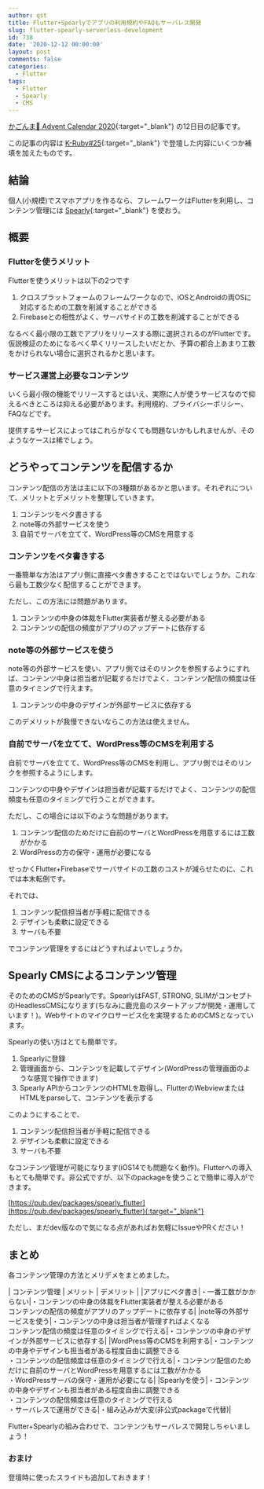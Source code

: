```yaml
---
author: qst
title: Flutter+Spearlyでアプリの利用規約やFAQもサーバレス開発
slug: flutter-spearly-serverless-development
id: 738
date: '2020-12-12 00:00:00'
layout: post
comments: false
categories:
  - Flutter
tags:
  - Flutter
  - Spearly
  - CMS
---
```


 [かごんま🌋 Advent Calendar 2020](https://qiita.com/advent-calendar/2020/kagoshima){:target="_blank"} の12日目の記事です。

この記事の内容は [K-Ruby#25](https://k-ruby.connpass.com/event/195281/){:target="_blank"} で登壇した内容にいくつか補填を加えたものです。

## 結論

個人(小規模)でスマホアプリを作るなら、フレームワークはFlutterを利用し、コンテンツ管理には [Spearly](https://www.spearly.com/){:target="_blank"} を使おう。

## 概要

### Flutterを使うメリット

Flutterを使うメリットは以下の2つです

1. クロスプラットフォームのフレームワークなので、iOSとAndroidの両OSに対応するための工数を削減することができる
2. Firebaseとの相性がよく、サーバサイドの工数を削減することができる

なるべく最小限の工数でアプリをリリースする際に選択されるのがFlutterです。仮説検証のためになるべく早くリリースしたいだとか、予算の都合上あまり工数をかけられない場合に選択されるかと思います。

### サービス運営上必要なコンテンツ

いくら最小限の機能でリリースするとはいえ、実際に人が使うサービスなので抑えるべきところは抑える必要があります。利用規約、プライバシーポリシー、FAQなどです。

提供するサービスによってはこれらがなくても問題ないかもしれませんが、そのようなケースは稀でしょう。

## どうやってコンテンツを配信するか

コンテンツ配信の方法は主に以下の3種類があるかと思います。それぞれについて、メリットとデメリットを整理していきます。

1. コンテンツをベタ書きする
2. note等の外部サービスを使う
3. 自前でサーバを立てて、WordPress等のCMSを用意する

### コンテンツをベタ書きする

一番簡単な方法はアプリ側に直接ベタ書きすることではないでしょうか。これなら最も工数少なく配信することができます。

ただし、この方法には問題があります。

1. コンテンツの中身の体裁をFlutter実装者が整える必要がある
2. コンテンツの配信の頻度がアプリのアップデートに依存する

### note等の外部サービスを使う

note等の外部サービスを使い、アプリ側ではそのリンクを参照するようにすれば、コンテンツ中身は担当者が記載するだけでよく、コンテンツ配信の頻度は任意のタイミングで行えます。

1. コンテンツの中身のデザインが外部サービスに依存する

このデメリットが我慢できないならこの方法は使えません。

### 自前でサーバを立てて、WordPress等のCMSを利用する

自前でサーバを立てて、WordPress等のCMSを利用し、アプリ側ではそのリンクを参照するようにします。

コンテンツの中身やデザインは担当者が記載するだけでよく、コンテンツの配信頻度も任意のタイミングで行うことができます。

ただし、この場合には以下のような問題があります。

1. コンテンツ配信のためだけに自前のサーバとWordPressを用意するには工数がかかる
2. WordPressの方の保守・運用が必要になる

せっかくFlutter+Firebaseでサーバサイドの工数のコストが減らせたのに、これでは本末転倒です。

それでは、

1. コンテンツ配信担当者が手軽に配信できる
2. デザインも柔軟に設定できる
3. サーバも不要

でコンテンツ管理をするにはどうすればよいでしょうか。

## Spearly CMSによるコンテンツ管理

そのためのCMSがSpearlyです。SpearlyはFAST, STRONG, SLIMがコンセプトのHeadlessCMSになります(ちなみに鹿児島のスタートアップが開発・運用しています！)。Webサイトのマイクロサービス化を実現するためのCMSとなっています。

Spearlyの使い方はとても簡単です。

1. Spearlyに登録
2. 管理画面から、コンテンツを記載してデザイン(WordPressの管理画面のような感覚で操作できます)
3. Spearly APIからコンテンツのHTMLを取得し、FlutterのWebviewまたはHTMLをparseして、コンテンツを表示する

このようにすることで、

1. コンテンツ配信担当者が手軽に配信できる
2. デザインも柔軟に設定できる
3. サーバも不要

なコンテンツ管理が可能になります(iOS14でも問題なく動作)。Flutterへの導入もとても簡単です。非公式ですが、以下のpackageを使うことで簡単に導入ができます。

[https://pub.dev/packages/spearly_flutter](https://pub.dev/packages/spearly_flutter){:target="_blank"}

ただし、まだdev版なので気になる点があればお気軽にIssueやPRください！

## まとめ

各コンテンツ管理の方法とメリデメをまとめました。

| コンテンツ管理 | メリット | デメリット |
|アプリにベタ書き|・一番工数がかからない|・コンテンツの中身の体裁をFlutter実装者が整える必要がある<br>コンテンツの配信の頻度がアプリのアップデートに依存する|
|note等の外部サービスを使う|・コンテンツの中身は担当者が管理すればよくなる<br>コンテンツ配信の頻度は任意のタイミングで行える|・コンテンツの中身のデザインが外部サービスに依存する|
|WordPress等のCMSを利用する|・コンテンツの中身やデザインも担当者がある程度自由に調整できる<br>・コンテンツの配信頻度は任意のタイミングで行える|・コンテンツ配信のためだけに自前のサーバとWordPressを用意するには工数がかかる<br>・WordPressサーバの保守・運用が必要になる|
|Spearlyを使う|・コンテンツの中身やデザインも担当者がある程度自由に調整できる<br>・コンテンツの配信頻度は任意のタイミングで行える<br>・サーバレスで運用ができる|・組み込みが大変(非公式packageで代替)|


Flutter+Spearlyの組み合わせで、コンテンツもサーバレスで開発しちゃいましょう！

### おまけ

登壇時に使ったスライドも追加しておきます！

<script async class="speakerdeck-embed" data-id="0dee87e5b45b400c9c5def0dfbdb6e23" data-ratio="1.77777777777778" src="//speakerdeck.com/assets/embed.js" style="width: 100%;"></script>
